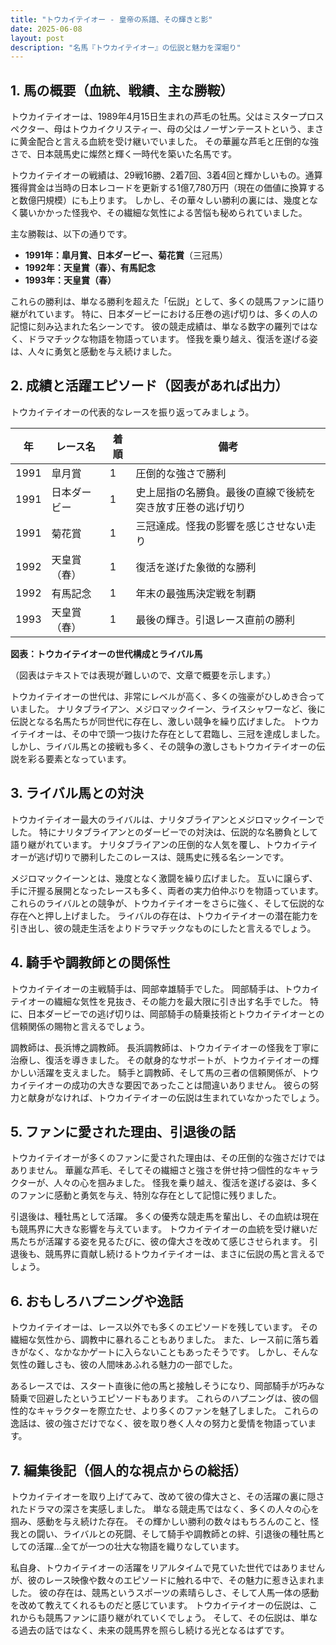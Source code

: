 ```yaml
---
title: "トウカイテイオー - 皇帝の系譜、その輝きと影"
date: 2025-06-08
layout: post
description: "名馬『トウカイテイオー』の伝説と魅力を深堀り"
---
```


## 1. 馬の概要（血統、戦績、主な勝鞍）

トウカイテイオーは、1989年4月15日生まれの芦毛の牡馬。父はミスタープロスペクター、母はトウカイクリスティー、母の父はノーザンテーストという、まさに黄金配合と言える血統を受け継いでいました。  その華麗な芦毛と圧倒的な強さで、日本競馬史に燦然と輝く一時代を築いた名馬です。

トウカイテイオーの戦績は、29戦16勝、2着7回、3着4回と輝かしいもの。通算獲得賞金は当時の日本レコードを更新する1億7,780万円（現在の価値に換算すると数億円規模）にも上ります。  しかし、その華々しい勝利の裏には、幾度となく襲いかかった怪我や、その繊細な気性による苦悩も秘められていました。

主な勝鞍は、以下の通りです。

* **1991年：皐月賞、日本ダービー、菊花賞**（三冠馬）
* **1992年：天皇賞（春）、有馬記念**
* **1993年：天皇賞（春）**

これらの勝利は、単なる勝利を超えた「伝説」として、多くの競馬ファンに語り継がれています。  特に、日本ダービーにおける圧巻の逃げ切りは、多くの人の記憶に刻み込まれた名シーンです。  彼の競走成績は、単なる数字の羅列ではなく、ドラマチックな物語を物語っています。  怪我を乗り越え、復活を遂げる姿は、人々に勇気と感動を与え続けました。  


## 2. 成績と活躍エピソード（図表があれば出力）

トウカイテイオーの代表的なレースを振り返ってみましょう。

| 年 | レース名          | 着順 | 備考                                                                   |
|---|-----------------|-----|-----------------------------------------------------------------------|
| 1991 | 皐月賞            | 1   | 圧倒的な強さで勝利                                                        |
| 1991 | 日本ダービー        | 1   | 史上屈指の名勝負。最後の直線で後続を突き放す圧巻の逃げ切り                  |
| 1991 | 菊花賞            | 1   | 三冠達成。怪我の影響を感じさせない走り                                    |
| 1992 | 天皇賞（春）      | 1   | 復活を遂げた象徴的な勝利                                                    |
| 1992 | 有馬記念          | 1   | 年末の最強馬決定戦を制覇                                                  |
| 1993 | 天皇賞（春）      | 1   | 最後の輝き。引退レース直前の勝利                                          |


**図表：トウカイテイオーの世代構成とライバル馬**

（図表はテキストでは表現が難しいので、文章で概要を示します。）

トウカイテイオーの世代は、非常にレベルが高く、多くの強豪がひしめき合っていました。  ナリタブライアン、メジロマックイーン、ライスシャワーなど、後に伝説となる名馬たちが同世代に存在し、激しい競争を繰り広げました。  トウカイテイオーは、その中で頭一つ抜けた存在として君臨し、三冠を達成しました。  しかし、ライバル馬との接戦も多く、その競争の激しさもトウカイテイオーの伝説を彩る要素となっています。


## 3. ライバル馬との対決

トウカイテイオー最大のライバルは、ナリタブライアンとメジロマックイーンでした。  特にナリタブライアンとのダービーでの対決は、伝説的な名勝負として語り継がれています。  ナリタブライアンの圧倒的な人気を覆し、トウカイテイオーが逃げ切りで勝利したこのレースは、競馬史に残る名シーンです。  

メジロマックイーンとは、幾度となく激闘を繰り広げました。  互いに譲らず、手に汗握る展開となったレースも多く、両者の実力伯仲ぶりを物語っています。  これらのライバルとの競争が、トウカイテイオーをさらに強く、そして伝説的な存在へと押し上げました。  ライバルの存在は、トウカイテイオーの潜在能力を引き出し、彼の競走生活をよりドラマチックなものにしたと言えるでしょう。  


## 4. 騎手や調教師との関係性

トウカイテイオーの主戦騎手は、岡部幸雄騎手でした。  岡部騎手は、トウカイテイオーの繊細な気性を見抜き、その能力を最大限に引き出す名手でした。  特に、日本ダービーでの逃げ切りは、岡部騎手の騎乗技術とトウカイテイオーとの信頼関係の賜物と言えるでしょう。  

調教師は、長浜博之調教師。  長浜調教師は、トウカイテイオーの怪我を丁寧に治療し、復活を導きました。  その献身的なサポートが、トウカイテイオーの輝かしい活躍を支えました。  騎手と調教師、そして馬の三者の信頼関係が、トウカイテイオーの成功の大きな要因であったことは間違いありません。  彼らの努力と献身がなければ、トウカイテイオーの伝説は生まれていなかったでしょう。


## 5. ファンに愛された理由、引退後の話

トウカイテイオーが多くのファンに愛された理由は、その圧倒的な強さだけではありません。  華麗な芦毛、そしてその繊細さと強さを併せ持つ個性的なキャラクターが、人々の心を掴みました。  怪我を乗り越え、復活を遂げる姿は、多くのファンに感動と勇気を与え、特別な存在として記憶に残りました。

引退後は、種牡馬として活躍。  多くの優秀な競走馬を輩出し、その血統は現在も競馬界に大きな影響を与えています。  トウカイテイオーの血統を受け継いだ馬たちが活躍する姿を見るたびに、彼の偉大さを改めて感じさせられます。  引退後も、競馬界に貢献し続けるトウカイテイオーは、まさに伝説の馬と言えるでしょう。


## 6. おもしろハプニングや逸話

トウカイテイオーは、レース以外でも多くのエピソードを残しています。  その繊細な気性から、調教中に暴れることもありました。  また、レース前に落ち着きがなく、なかなかゲートに入らないこともあったそうです。  しかし、そんな気性の難しさも、彼の人間味あふれる魅力の一部でした。  

あるレースでは、スタート直後に他の馬と接触しそうになり、岡部騎手が巧みな騎乗で回避したというエピソードもあります。  これらのハプニングは、彼の個性的なキャラクターを際立たせ、より多くのファンを魅了しました。  これらの逸話は、彼の強さだけでなく、彼を取り巻く人々の努力と愛情を物語っています。  


## 7. 編集後記（個人的な視点からの総括）

トウカイテイオーを取り上げてみて、改めて彼の偉大さと、その活躍の裏に隠されたドラマの深さを実感しました。  単なる競走馬ではなく、多くの人々の心を掴み、感動を与え続けた存在。  その輝かしい勝利の数々はもちろんのこと、怪我との闘い、ライバルとの死闘、そして騎手や調教師との絆、引退後の種牡馬としての活躍…全てが一つの壮大な物語を織りなしています。  

私自身、トウカイテイオーの活躍をリアルタイムで見ていた世代ではありませんが、彼のレース映像や数々のエピソードに触れる中で、その魅力に惹き込まれました。  彼の存在は、競馬というスポーツの素晴らしさ、そして人馬一体の感動を改めて教えてくれるものだと感じています。  トウカイテイオーの伝説は、これからも競馬ファンに語り継がれていくでしょう。  そして、その伝説は、単なる過去の話ではなく、未来の競馬界を照らし続ける光となるはずです。
